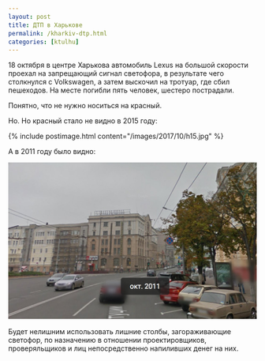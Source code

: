 ```yaml
---
layout: post
title: ДТП в Харькове
permalink: /kharkiv-dtp.html
categories: [ktulhu]
---
```


18 октября в центре Харькова автомобиль Lexus на большой скорости проехал на запрещающий сигнал светофора, в результате чего столкнулся с Volkswagen, а затем выскочил на тротуар, где сбил пешеходов. На месте погибли пять человек, шестеро пострадали.

Понятно, что не нужно носиться на красный. 

Но. Но красный стало не видно в 2015 году:

{% include postimage.html content="/images/2017/10/h15.jpg" %}

А в 2011 году было видно:

![kharkiv](/images/2017/10/h11.jpg)

Будет нелишним использовать лишние столбы, загораживающие светофор, по назначению в отношении проектировщиков, проверяльщиков и лиц непосредственно напиливших денег на них.
